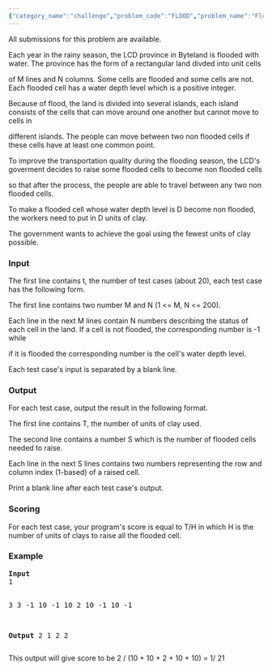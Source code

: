 ```yaml
---
{"category_name":"challenge","problem_code":"FLOOD","problem_name":"Flood","languages_supported":{"0":"C","1":"CPP14","2":"JAVA","3":"PYTH","4":"PYTH 3.5","5":"PYPY","6":"CS2","7":"PAS fpc","8":"PAS gpc","9":"RUBY","10":"PHP","11":"GO","12":"NODEJS","13":"HASK","14":"rust","15":"SCALA","16":"swift","17":"D","18":"PERL","19":"FORT","20":"WSPC","21":"ADA","22":"CAML","23":"ICK","24":"BF","25":"ASM","26":"CLPS","27":"PRLG","28":"ICON","29":"SCM qobi","30":"PIKE","31":"ST","32":"NICE","33":"LUA","34":"BASH","35":"NEM","36":"LISP sbcl","37":"LISP clisp","38":"SCM guile","39":"JS","40":"ERL","41":"kotlin","42":"PERL6","43":"TEXT","44":"SCM chicken","45":"CLOJ","46":"COB","47":"FS"},"max_timelimit":1.48,"source_sizelimit":50000,"problem_author":"admin","problem_tester":"friggstad","date_added":"19-03-2010","tags":{"0":"admin","1":"april10","2":"challenge"},"editorial_url":"http://discuss.codechef.com/problems/FLOOD","time":{"view_start_date":1271170073,"submit_start_date":1271170073,"visible_start_date":1271170073,"end_date":1735669800},"is_direct_submittable":false,"layout":"problem"}
---
```

<span class="solution-visible-txt">All submissions for this problem are available.</span><p>Each year in the rainy season, the LCD province in Byteland is flooded with water. The province has the form of a rectangular land divded into unit cells 

of M lines and N columns. Some cells are flooded and some cells are not. Each flooded cell has a water depth level which is a positive integer. 

</p><p>Because of flood, the land is divided into several islands, each island consists of the cells that can move around one another but cannot move to cells in 

different islands. The people can move between two non flooded cells if these cells have at least one common point.

</p><p>To improve the transportation quality during the flooding season, the LCD's goverment decides to raise some flooded cells to become non flooded cells 

so that after the process, the people are able to travel between any two non flooded cells.

</p><p>To make a flooded cell whose water depth level is D become non flooded, the workers need to put in D units of clay. 

</p><p>The government wants to achieve the goal using the fewest units of clay possible.

<h3>Input</h3>

</p><p>The first line contains t, the number of test cases (about 20), each test case has the following form. 

</p><p>The first line contains two number M and N (1 &lt;= M, N &lt;= 200).

</p><p>Each line in the next M lines contain N numbers describing the status of each cell in the land. If a cell is not flooded, the corresponding number is -1 while 

if it is flooded the corresponding number is the cell's water depth level.
</p><p>Each test case's input is separated by a blank line.

<h3>Output</h3>

</p><p>For each test case, output the result in the following format.
</p><p>The first line contains T, the number of units of clay used.
</p><p>The second line contains a number S which is the number of flooded cells needed to raise.
</p><p>Each line in the next S lines contains two numbers representing the row and column index (1-based) of a raised cell.
</p><p>Print a blank line after each test case's output.

<h3>Scoring</h3>
</p><p>For each test case, your program's score is equal to T/H in which H is the number of units of clays to raise all the flooded cell.

<h3>Example</h3>
<pre>
<b>Input</b>
1

3 3
-1 10 -1
10  2 10
-1 10 -1

<b>Output</b>
2
1
2 2
</pre>
</p><p>This output will give score to be 2 / (10 + 10 + 2 + 10 + 10)  =  1/ 21</p>